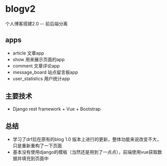 # blogv2

个人博客搭建2.0 -- 前后端分离

## apps

- article 文章app
- show 用来展示页面的app
- comment 文章评论app
- message_board 站点留言板app
- user_statistics 用户统计app

## 主要技术

- Django rest framework + Vue + Bootstrap

## 总结

- 学习了drf后在原有的blog 1.0 版本上进行的更新，整体功能来说改变不大，只是重新重构了一下页面
- 基本没有使用django的模板（当然还是用到了一点点），前端使用vue获取数据并填充到页面中
